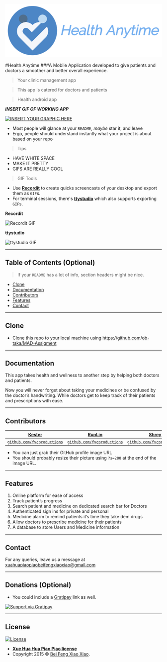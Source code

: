 <img src="images/logo.png">

#Health Anytime
###A Mobile Application developed to give patients and doctors  a smoother and better overall experience.

> Your clinic management app

> This app is catered for doctors and patients

> Health android app


**_INSERT GIF OF WORKING APP_**

[![INSERT YOUR GRAPHIC HERE](http://i.imgur.com/dt8AUb6.png)]()

- Most people will glance at your `README`, _maybe_ star it, and leave
- Ergo, people should understand instantly what your project is about based on your repo

> Tips

- HAVE WHITE SPACE
- MAKE IT PRETTY
- GIFS ARE REALLY COOL

> GIF Tools

- Use <a href="http://recordit.co/" target="_blank">**Recordit**</a> to create quicks screencasts of your desktop and export them as `GIF`s.
- For terminal sessions, there's <a href="https://github.com/chjj/ttystudio" target="_blank">**ttystudio**</a> which also supports exporting `GIF`s.

**Recordit**

![Recordit GIF](http://g.recordit.co/iLN6A0vSD8.gif)

**ttystudio**

![ttystudio GIF](https://raw.githubusercontent.com/chjj/ttystudio/master/img/example.gif)

---

## Table of Contents (Optional)

> If your `README` has a lot of info, section headers might be nice.

- [Clone](#clone)
- [Documentation](#documentation)
- [Contributors](#contributors)
- [Features](#features)
- [Contact](#contact)

---

## Clone

- Clone this repo to your local machine using https://github.com/ob-taka/MAD-Assigment

---

## Documentation 

This app takes health and wellness to another step by helping both doctors and patients. 

Now you will never forget about taking your medicines or be confused by the doctor’s handwriting. While doctors get to keep track of their patients and prescriptions with ease.

---

## Contributors

|             <a href="http://fvcproductions.com" target="_blank">**Kester**</a>             |             <a href="http://fvcproductions.com" target="_blank">**RunLin**</a>             |             <a href="http://fvcproductions.com" target="_blank">**Shrey**</a>              |            <a href="http://fvcproductions.com" target="_blank">**Zachary**</a>             |
| :----------------------------------------------------------------------------------------: | :----------------------------------------------------------------------------------------: | :----------------------------------------------------------------------------------------: | :----------------------------------------------------------------------------------------: |
| <a href="http://github.com/fvcproductions" target="_blank">`github.com/fvcproductions`</a> | <a href="http://github.com/fvcproductions" target="_blank">`github.com/fvcproductions`</a> | <a href="http://github.com/fvcproductions" target="_blank">`github.com/fvcproductions`</a> | <a href="http://github.com/fvcproductions" target="_blank">`github.com/fvcproductions`</a> |

- You can just grab their GitHub profile image URL
- You should probably resize their picture using `?s=200` at the end of the image URL.

---

## Features

1. Online platform for ease of access 
2. Track patient’s progress
3. Search patient and medicine on dedicated search bar for Doctors
4. Authenticated sign ins for private and personal
5. Medicine alarm to remind patients it’s time they take dem drugs
6. Allow doctors to prescribe medicine for their patients
7. A database to store Users and Medicine information

---

## Contact

For any queries, leave us a message at xuahuapiaopiaobeifengxiaoxiao@gmail.com

---

## Donations (Optional)

- You could include a <a href="https://cdn.rawgit.com/gratipay/gratipay-badge/2.3.0/dist/gratipay.png" target="_blank">Gratipay</a> link as well.

[![Support via Gratipay](https://cdn.rawgit.com/gratipay/gratipay-badge/2.3.0/dist/gratipay.png)](https://gratipay.com/fvcproductions/)

---

## License

[![License](http://img.shields.io/:license-mit-blue.svg?style=flat-square)](http://badges.mit-license.org)

- **[Xue Hua Hua Piao Piao license](http://opensource.org/licenses/mit-license.php)**
- Copyright 2015 © <a href="http://fvcproductions.com" target="_blank">Bei Feng Xiao Xiao</a>.
